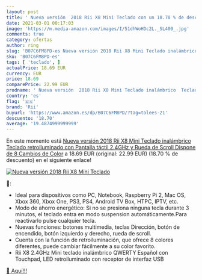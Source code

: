 ```yaml
---
layout: post
title: ' Nueva versión  2018 Rii X8 Mini Teclado con un 18.70 % de descuento'
date: 2021-03-01 00:17:03
image: 'https://m.media-amazon.com/images/I/51dhWoHDc2L._SL400_.jpg'
comments: true
category: ofertas
author: ring
slug: 'B07C6FM8PD-es Nueva versión 2018 Rii X8 Mini Teclado inalámbrico Teclado...'
sku: 'B07C6FM8PD-es'
tags: [ 'teclado', ]
actualPrice: 18.69 EUR
currency: EUR
price: 18.69
comparePrice: 22.99 EUR
prodname: ' Nueva versión  2018 Rii X8 Mini Teclado inalámbrico  Teclado retroiluminado con Pantalla táctil 2.4GHz y Rueda de Scroll  Dispone de 8 Cambios de Color'
country: 'es'
flag: '🇪🇸'
brand: 'Rii'
buyurl: 'https://www.amazon.es/dp/B07C6FM8PD/?tag=tolees-21'
descuento: '18.70'
average: '19.4874999999999'
---
```


En este momento está [ Nueva versión  2018 Rii X8 Mini Teclado inalámbrico  Teclado retroiluminado con Pantalla táctil 2.4GHz y Rueda de Scroll  Dispone de 8 Cambios de Color](https://www.amazon.es/dp/B07C6FM8PD/?tag=tolees-21) a 18.69 EUR (original: 22.99 EUR) (18.70 %  de descuento) en el siguiente enlace!

[![ Nueva versión  2018 Rii X8 Mini Teclado](https://m.media-amazon.com/images/I/51dhWoHDc2L._SL400_.jpg)](https://www.amazon.es/dp/B07C6FM8PD/?tag=tolees-21)

🔎:

- Ideal para dispositivos como PC, Notebook, Raspberry Pi 2, Mac OS, Xbox 360, Xbox One, PS3, PS4, Android TV Box, HTPC, IPTV, etc.
- Modo de ahorro energético: Si no se presiona ninguna tecla durante 3 minutos, el teclado entra en modo suspension automáticamente.Para reactivarlo pulse cualquier tecla.
- Nuevas funciones: botones multimedia, teclas Dirección, botón de encendido, botón izquierdo y derecho, rueda de scroll.
- Cuenta con la función de retroiluminación, que ofrece 8 colores diferentes, puede cambiar fácilmente a su color favorito.
- Rii X8 2.4GHz Mini teclado inalámbrico QWERTY Español con Touchpad, LED retroiluminado con receptor de interfaz USB

[🛒 Aquí!!!](https://www.amazon.es/dp/B07C6FM8PD/?tag=tolees-21)
